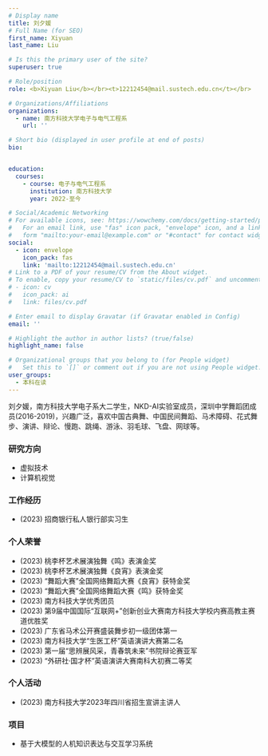 ```yaml
---
# Display name
title: 刘夕媛
# Full Name (for SEO)
first_name: Xiyuan
last_name: Liu

# Is this the primary user of the site?
superuser: true

# Role/position
role: <b>Xiyuan Liu</b></br><t>12212454@mail.sustech.edu.cn</t></br>

# Organizations/Affiliations
organizations:
  - name: 南方科技大学电子与电气工程系
    url: ''

# Short bio (displayed in user profile at end of posts)
bio:


education:
  courses:
    - course: 电子与电气工程系
      institution: 南方科技大学
      year: 2022-至今

# Social/Academic Networking
# For available icons, see: https://wowchemy.com/docs/getting-started/page-builder/#icons
#   For an email link, use "fas" icon pack, "envelope" icon, and a link in the
#   form "mailto:your-email@example.com" or "#contact" for contact widget.
social:
  - icon: envelope
    icon_pack: fas
    link: 'mailto:12212454@mail.sustech.edu.cn'
# Link to a PDF of your resume/CV from the About widget.
# To enable, copy your resume/CV to `static/files/cv.pdf` and uncomment the lines below.
# - icon: cv
#   icon_pack: ai
#   link: files/cv.pdf

# Enter email to display Gravatar (if Gravatar enabled in Config)
email: ''

# Highlight the author in author lists? (true/false)
highlight_name: false

# Organizational groups that you belong to (for People widget)
#   Set this to `[]` or comment out if you are not using People widget.
user_groups:
  - 本科在读
---
```


刘夕媛，南方科技大学电子系大二学生，NKD-AI实验室成员，深圳中学舞蹈团成员(2016-2019)，兴趣广泛，喜欢中国古典舞、中国民间舞蹈、马术障碍、花式舞步、演讲、辩论、慢跑、跳绳、游泳、羽毛球、飞盘、网球等。

### **研究方向**
* 虚拟技术
* 计算机视觉

### **工作经历**
* (2023) 招商银行私人银行部实习生

### **个人荣誉**
* (2023) 桃李杯艺术展演独舞《鸣》表演金奖 
* (2023) 桃李杯艺术展演独舞《良宵》表演金奖
* (2023) “舞蹈大赛”全国网络舞蹈大赛《良宵》获特金奖 
* (2023) “舞蹈大赛”全国网络舞蹈大赛《鸣》获特金奖
* (2023) 南方科技大学优秀团员
* (2023) 第9届中国国际“互联网+”创新创业大赛南方科技大学校内赛高教主赛道优胜奖
* (2023) 广东省马术公开赛盛装舞步初一级团体第一	
* (2023) 南方科技大学“生医工杯”英语演讲大赛第二名
* (2023) 第一届“思辨展风采，青春筑未来”书院辩论赛亚军
* (2023) “外研社·国才杯”英语演讲大赛南科大初赛二等奖

### **个人活动**
* (2023) 南方科技大学2023年四川省招生宣讲主讲人

### **项目**
* 基于大模型的人机知识表达与交互学习系统
